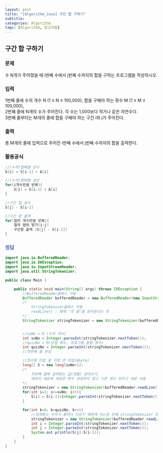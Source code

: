 ```yaml
---
layout: post
title: "[Algorithm_Java] 구간 합 구하기"
subtitle: 
categories: Algorithm
tags: [Algorithm, 알고리즘]
--- 
```

## 구간 합 구하기
### 문제
수 N개가 주어졌을 때 i번째 수에서 j번째 수까지의 합을 구하는 프로그램을 작성하시오.

### 입력
1번째 줄에 수의 개수 N (1 ≤ N ≤ 100,000), 합을 구해야 하는 횟수 M (1 ≤ M ≤ 100,000),  
2번째 줄에 N개의 수가 주어진다. 각 수는 1,000보다 작거나 같은 자연수다.  
3번째 줄부터는 M개의 줄에 합을 구해야 하는 구간 i와 j가 주어진다.  

### 출력
총 M개의 줄에 입력으로 주어진 i번째 수에서 j번째 수까지의 합을 출력한다.

### 활용공식
```JAVA
//(누적)합배열 공식
S[i] = S[i-1] + A[i]

//(누적)합배열 생성
for(i개수만큼 반복){
    S[i] = S[i-1] + A[i]
}

//구간 합 공식
S[j] - S[i-1]

//구간 합 출력
for(질의 개수만큼 반복){
    질의 범위 받기(i~j)
    구간합 출력 (S[j] - S[i-1])
}
```

### <span style='color: #4063BD'>정답</span>
```JAVA
import java.io.BufferedReader;
import java.io.IOException;
import java.io.InputStreamReader;
import java.util.StringTokenizer;

public class Main {

	public static void main(String[] args) throws IOException {
        //BufferedReader클래스 이용
        BufferedReader bufferedReader = new BufferedReader(new InputStreamReader(System.in)); 
        /*
            StringTokenizer클래스 이용
            readLine() : 예제 "첫 줄"을 읽어온다는 뜻
        */
        StringTokenizer stringTokenizer = new StringTokenizer(bufferedReader.readLine());


        //suNo = N (수의 개수)
        int suNo = Integer.parseInt(stringTokenizer.nextToken());
        //quizNo = M(덧셈 횟수, 프로그램 돌릴 횟수)
        int quizNo = Integer.parseInt(stringTokenizer.nextToken());
        //첫번째 줄 완성

        //정수형 타입 중 가장 큰 타입(8byte)
        long[] S = new long[suNo+1];
        /*
            두번째 줄에 입력받는 값(한줄) 받아오기. 
            메모리 때문에 새로운 변수 생성하지 않고 기존 변수 비우고 새로 사용
        */
        stringTokenizer = new StringTokenizer(bufferedReader.readLine());
        for(int i=1; i<=suNo; i++){
            S[i] = S[i-1]+Integer.parseInt(stringTokenizer.nextToken());
        }

        for(int k=0; k<quizNo; k++){
            //입력받는 숫자가 줄마다 다르기 때문에 for문 안에 stringTokenizer 위치
            stringTokenizer = new StringTokenizer(bufferedReader.readLine());
            int i = Integer.parseInt(stringTokenizer.nextToken());
            int j = Integer.parseInt(stringTokenizer.nextToken());
            System.out.println(S[j]-S[i-1]);
        }
    }
}
```
